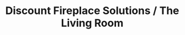 ---
title: "Discount Fireplace Solutions / The Living Room"
url: /kilcoole/discount-fireplace-solutions-the-living-room/
shop: Kamine & Öfen
---